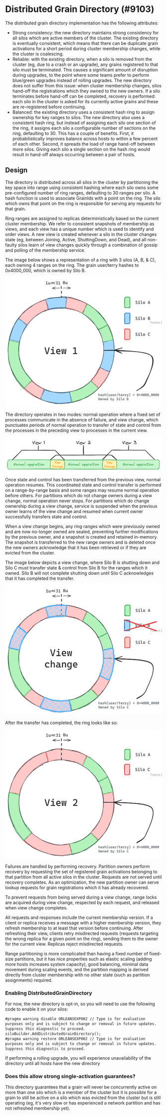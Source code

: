 # Distributed Grain Directory (#9103)

The distributed grain directory implementation has the following attributes:

- Strong consistency: the new directory maintains strong consistency for all silos which are active members of the cluster. The existing directory is eventually consistent, which means that there can be duplicate grain activations for a short period during cluster membership changes, while the cluster is coalescing.
- Reliable: with the existing directory, when a silo is removed from the cluster (eg, due to a crash or an upgrade), any grains registered to that silo must be terminated. This causes a significant amount of disruption during upgrades, to the point where some teams prefer to perform blue/green upgrades instead of rolling upgrades. The new directory does not suffer from this issue: when cluster membership changes, silos hand-off the registrations which they owned to the new owners. If a silo terminates before hand-off can be completed, recovery is performed: each silo in the cluster is asked for its currently active grains and these are re-registered before continuing.
- Balanced: the existing directory uses a consistent hash ring to assign ownership for key ranges to silos. The new directory also uses a consistent hash ring, but instead of assigning each silo one section of the ring, it assigns each silo a configurable number of sections on the ring, defaulting to 30. This has a couple of benefits. First, it probabilistically improves balance across hosts to within a few percent of each other. Second, it spreads the load of range hand-off between more silos. Giving each silo a single section on the hash ring would result in hand-off always occurring between a pair of hosts.

## Design

The directory is distributed across all silos in the cluster by partitioning the key space into range using consistent hashing where each silo owns some pre-configured number of ring ranges, defaulting to 30 ranges per silo. A hash function is used to associate GrainIds with a point on the ring. The silo which owns that point on the ring is responsible for serving any requests for that grain.

Ring ranges are assigned to replicas deterministically based on the current cluster membership. We refer to consistent snapshots of membership as views, and each view has a unique number which is used to identify and order views. A new view is created whenever a silo in the cluster changes state (eg, between Joining, Active, ShuttingDown, and Dead), and all non-faulty silos learn of view changes quickly through a combination of gossip and polling of the membership service.

The image below shows a representation of a ring with 3 silos (A, B, & C), each owning 4 ranges on the ring. The grain user/terry hashes to 0x4000_000, which is owned by Silo B.

![alt directory-coordination-1](assets\directory-coordination-1.png)

The directory operates in two modes: normal operation where a fixed set of processes communicate in the absence of failure, and view change, which punctuates periods of normal operation to transfer of state and control from the processes in the preceding view to processes in the current view.

![alt directory-coordination-1](assets\directory-coordination-2.png)

Once state and control has been transferred from the previous view, normal operation resumes. This coordinated state and control transfer is performed on a range-by-range basis and some ranges may resume normal operation before others. For partitions which do not change owners during a view change, normal operation never stops. For partitions which do change ownership during a view change, service is suspended when the previous owner learns of the view change and resumed when current owner successfully transfers state and control.

When a view change begins, any ring ranges which were previously owned and are now no-longer owned are sealed, preventing further modifications by the previous owner, and a snapshot is created and retained in-memory. The snapshot is transferred to the new range owners and is deleted once the new owners acknowledge that it has been retrieved or if they are evicted from the cluster.

The image below depicts a view change, where Silo B is shutting down and Silo C must transfer state & control from Silo B for the ranges which it owned. Silo B will not complete shutting down until Silo C acknowledges that it has completed the transfer.

![alt directory-coordination-1](assets\directory-coordination-3.png)

After the transfer has completed, the ring looks like so:

![alt directory-coordination-1](assets\directory-coordination-4.png)

Failures are handled by performing recovery. Partition owners perform recovery by requesting the set of registered grain activations belonging to that partition from all active silos in the cluster. Requests are not served until recovery completes. As an optimization, the new partition owner can serve lookup requests for grain registrations which it has already recovered.

To prevent requests from being served during a view change, range locks are acquired during view change, respected by each request, and released when view change completes.

All requests and responses include the current membership version. If a client or replica receives a message with a higher membership version, they refresh membership to at least that version before continuing. After refreshing their view, clients retry misdirected requests (requests targeting the wrong replica for a given point on the ring), sending them to the owner for the current view. Replicas reject misdirected requests.

Range partitioning is more complicated than having a fixed number of fixed-size partitions, but it has nice properties such as elastic scaling (adding more hosts increases system capacity), good balancing, minimal data movement during scaling events, and the partition mapping is derived directly from cluster membership with no other state (such as partition assignments) required.

### Enabling DistributedGrainDirectory

For now, the new directory is opt-in, so you will need to use the following code to enable it on your silos:

```
#pragma warning disable ORLEANSEXP002 // Type is for evaluation purposes only and is subject to change or removal in future updates. Suppress this diagnostic to proceed.
siloBuilder.AddDistributedGrainDirectory();
#pragma warning restore ORLEANSEXP002 // Type is for evaluation purposes only and is subject to change or removal in future updates. Suppress this diagnostic to proceed.
```

If performing a rolling upgrade, you will experience unavailability of the directory until all hosts have the new directory

### Does this allow strong single-activation guarantees?

This directory guarantees that a grain will never be concurrently active on more than one silo which is a member of the cluster but it is possible for a grain to still be active on a silo which was evicted from the cluster but is still operating (eg, it's very slow or has experienced a network partition and has not refreshed membership yet). 
